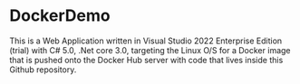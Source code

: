 # DockerDemo
This is a Web Application written in Visual Studio 2022 Enterprise Edition (trial) with C# 5.0, .Net core 3.0, targeting the Linux O/S for a Docker image that is pushed onto the Docker Hub server with code that lives inside this Github repository.
